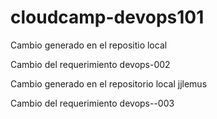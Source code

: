 # cloudcamp-devops101


Cambio generado en el repositio local


Cambio del requerimiento devops-002

Cambio generado en el repositorio local jjlemus

Cambio del requerimiento devops--003
